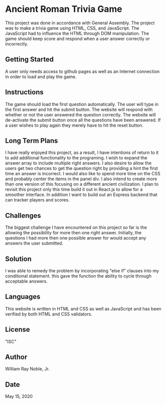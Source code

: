 # Ancient Roman Trivia Game

This project was done in accordance with General Assembly. The project was to make a trivia game using HTML, CSS, and JavaScript. The JavaScript had to influence the HTML through DOM manipulation. The game should keep score and respond when a user answer correctly or incorrectly.

## Getting Started

A user only needs access to github pages as well as an Internet connection in order to load and play the game.

## Instructions

The game should load the first question automatically. The user will type in the first answer and hit the submit button. The website will respond with whether or not the user answered the question correctly. The website will de-activate the submit button once all the questions have been answered. If a user wishes to play again they merely have to hit the reset button.

## Long Term Plans

I have really enjoyed this project, as a result, I have intentions of return to it to add additional functionality to the programing. I wish to expand the answer array to include multiple right answers. I also desire to allow the users get two chances to get the question right by providing a hint the first time an answer is incorrect. I would also like to spend more time on the CSS and probably center the items in the panel div. I also intend to create more than one version of this focusing on a different ancient civilization. I plan to revisit this project only this time build it out in React.js to allow for a smoother interface. In addition I want to build out an Express backend that can tracker players and scores.

## Challenges

The biggest challenge I have encountered on this project so far is the allowing the possibility for more then one right answer. Initially, the questions I had more then one possible answer for would accept any answers the user submitted.

## Solution

I was able to remedy the problem by incorporating "else if" clauses into my conditional statement. this gave the function the ability to cycle through acceptable answers.

## Languages

This website is written in HTML and CSS as well as JavaScript and has been verified by both HTML and CSS validators.

## License

"ISC"

## Author

William Ray Noble, Jr.

## Date

May 15, 2020
